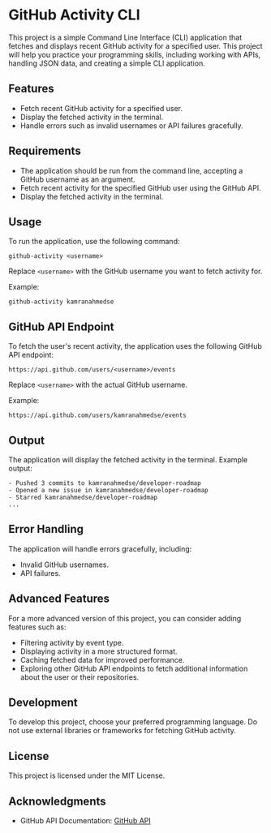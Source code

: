 # GitHub Activity CLI

This project is a simple Command Line Interface (CLI) application that fetches and displays recent GitHub activity for a specified user. This project will help you practice your programming skills, including working with APIs, handling JSON data, and creating a simple CLI application.

## Features

- Fetch recent GitHub activity for a specified user.
- Display the fetched activity in the terminal.
- Handle errors such as invalid usernames or API failures gracefully.

## Requirements

- The application should be run from the command line, accepting a GitHub username as an argument.
- Fetch recent activity for the specified GitHub user using the GitHub API.
- Display the fetched activity in the terminal.

## Usage

To run the application, use the following command:

```
github-activity <username>
```

Replace `<username>` with the GitHub username you want to fetch activity for.

Example:

```
github-activity kamranahmedse
```

## GitHub API Endpoint

To fetch the user's recent activity, the application uses the following GitHub API endpoint:

```
https://api.github.com/users/<username>/events
```

Replace `<username>` with the actual GitHub username.

Example:

```
https://api.github.com/users/kamranahmedse/events
```

## Output

The application will display the fetched activity in the terminal. Example output:

```
- Pushed 3 commits to kamranahmedse/developer-roadmap
- Opened a new issue in kamranahmedse/developer-roadmap
- Starred kamranahmedse/developer-roadmap
...
```

## Error Handling

The application will handle errors gracefully, including:

- Invalid GitHub usernames.
- API failures.

## Advanced Features

For a more advanced version of this project, you can consider adding features such as:

- Filtering activity by event type.
- Displaying activity in a more structured format.
- Caching fetched data for improved performance.
- Exploring other GitHub API endpoints to fetch additional information about the user or their repositories.

## Development

To develop this project, choose your preferred programming language. Do not use external libraries or frameworks for fetching GitHub activity.

## License

This project is licensed under the MIT License.

## Acknowledgments

- GitHub API Documentation: [GitHub API](https://docs.github.com/en/rest)